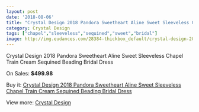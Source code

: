 ```yaml
---
layout: post
date: '2018-08-06'
title: "Crystal Design 2018 Pandora Sweetheart Aline Sweet Sleeveless Chapel Train Cream Sequined Beading Bridal Dress"
category: Crystal Design 
tags: ["chapel","sleeveless","sequined","sweet","bridal"]
image: http://img.eudances.com/28384-thickbox_default/crystal-design-2018-pandora-sweetheart-aline-sweet-sleeveless-chapel-train-cream-sequined-beading-bridal-dress.jpg
---
```

Crystal Design 2018 Pandora Sweetheart Aline Sweet Sleeveless Chapel Train Cream Sequined Beading Bridal Dress

On Sales: **$499.98**
<a href="https://www.eudances.com/en/crystal-design/9336-crystal-design-2018-pandora-sweetheart-aline-sweet-sleeveless-chapel-train-cream-sequined-beading-bridal-dress.html"><amp-img layout="responsive" width="600" height="600" src="//img.eudances.com/28384-thickbox_default/crystal-design-2018-pandora-sweetheart-aline-sweet-sleeveless-chapel-train-cream-sequined-beading-bridal-dress.jpg" alt="Crystal Design 2018 Pandora Sweetheart Aline Sweet Sleeveless Chapel Train Cream Sequined Beading Bridal Dress 0" /></a>
<a href="https://www.eudances.com/en/crystal-design/9336-crystal-design-2018-pandora-sweetheart-aline-sweet-sleeveless-chapel-train-cream-sequined-beading-bridal-dress.html"><amp-img layout="responsive" width="600" height="600" src="//img.eudances.com/28387-thickbox_default/crystal-design-2018-pandora-sweetheart-aline-sweet-sleeveless-chapel-train-cream-sequined-beading-bridal-dress.jpg" alt="Crystal Design 2018 Pandora Sweetheart Aline Sweet Sleeveless Chapel Train Cream Sequined Beading Bridal Dress 1" /></a>
<a href="https://www.eudances.com/en/crystal-design/9336-crystal-design-2018-pandora-sweetheart-aline-sweet-sleeveless-chapel-train-cream-sequined-beading-bridal-dress.html"><amp-img layout="responsive" width="600" height="600" src="//img.eudances.com/28386-thickbox_default/crystal-design-2018-pandora-sweetheart-aline-sweet-sleeveless-chapel-train-cream-sequined-beading-bridal-dress.jpg" alt="Crystal Design 2018 Pandora Sweetheart Aline Sweet Sleeveless Chapel Train Cream Sequined Beading Bridal Dress 2" /></a>
<a href="https://www.eudances.com/en/crystal-design/9336-crystal-design-2018-pandora-sweetheart-aline-sweet-sleeveless-chapel-train-cream-sequined-beading-bridal-dress.html"><amp-img layout="responsive" width="600" height="600" src="//img.eudances.com/28385-thickbox_default/crystal-design-2018-pandora-sweetheart-aline-sweet-sleeveless-chapel-train-cream-sequined-beading-bridal-dress.jpg" alt="Crystal Design 2018 Pandora Sweetheart Aline Sweet Sleeveless Chapel Train Cream Sequined Beading Bridal Dress 3" /></a>

Buy it: [Crystal Design 2018 Pandora Sweetheart Aline Sweet Sleeveless Chapel Train Cream Sequined Beading Bridal Dress](https://www.eudances.com/en/crystal-design/9336-crystal-design-2018-pandora-sweetheart-aline-sweet-sleeveless-chapel-train-cream-sequined-beading-bridal-dress.html "Crystal Design 2018 Pandora Sweetheart Aline Sweet Sleeveless Chapel Train Cream Sequined Beading Bridal Dress")

View more: [Crystal Design ](https://www.eudances.com/en/134-crystal-design "Crystal Design ")